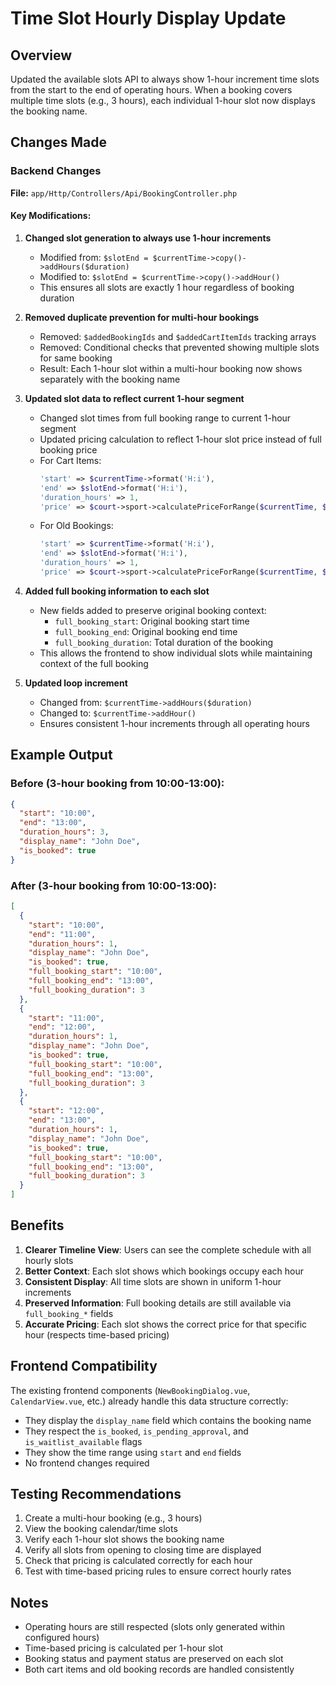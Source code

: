 # Time Slot Hourly Display Update

## Overview
Updated the available slots API to always show 1-hour increment time slots from the start to the end of operating hours. When a booking covers multiple time slots (e.g., 3 hours), each individual 1-hour slot now displays the booking name.

## Changes Made

### Backend Changes

**File:** `app/Http/Controllers/Api/BookingController.php`

#### Key Modifications:

1. **Changed slot generation to always use 1-hour increments**
   - Modified from: `$slotEnd = $currentTime->copy()->addHours($duration)`
   - Modified to: `$slotEnd = $currentTime->copy()->addHour()`
   - This ensures all slots are exactly 1 hour regardless of booking duration

2. **Removed duplicate prevention for multi-hour bookings**
   - Removed: `$addedBookingIds` and `$addedCartItemIds` tracking arrays
   - Removed: Conditional checks that prevented showing multiple slots for same booking
   - Result: Each 1-hour slot within a multi-hour booking now shows separately with the booking name

3. **Updated slot data to reflect current 1-hour segment**
   - Changed slot times from full booking range to current 1-hour segment
   - Updated pricing calculation to reflect 1-hour slot price instead of full booking price
   - For Cart Items:
     ```php
     'start' => $currentTime->format('H:i'),
     'end' => $slotEnd->format('H:i'),
     'duration_hours' => 1,
     'price' => $court->sport->calculatePriceForRange($currentTime, $slotEnd)
     ```
   - For Old Bookings:
     ```php
     'start' => $currentTime->format('H:i'),
     'end' => $slotEnd->format('H:i'),
     'duration_hours' => 1,
     'price' => $court->sport->calculatePriceForRange($currentTime, $slotEnd)
     ```

4. **Added full booking information to each slot**
   - New fields added to preserve original booking context:
     - `full_booking_start`: Original booking start time
     - `full_booking_end`: Original booking end time
     - `full_booking_duration`: Total duration of the booking
   - This allows the frontend to show individual slots while maintaining context of the full booking

5. **Updated loop increment**
   - Changed from: `$currentTime->addHours($duration)`
   - Changed to: `$currentTime->addHour()`
   - Ensures consistent 1-hour increments through all operating hours

## Example Output

### Before (3-hour booking from 10:00-13:00):
```json
{
  "start": "10:00",
  "end": "13:00",
  "duration_hours": 3,
  "display_name": "John Doe",
  "is_booked": true
}
```

### After (3-hour booking from 10:00-13:00):
```json
[
  {
    "start": "10:00",
    "end": "11:00",
    "duration_hours": 1,
    "display_name": "John Doe",
    "is_booked": true,
    "full_booking_start": "10:00",
    "full_booking_end": "13:00",
    "full_booking_duration": 3
  },
  {
    "start": "11:00",
    "end": "12:00",
    "duration_hours": 1,
    "display_name": "John Doe",
    "is_booked": true,
    "full_booking_start": "10:00",
    "full_booking_end": "13:00",
    "full_booking_duration": 3
  },
  {
    "start": "12:00",
    "end": "13:00",
    "duration_hours": 1,
    "display_name": "John Doe",
    "is_booked": true,
    "full_booking_start": "10:00",
    "full_booking_end": "13:00",
    "full_booking_duration": 3
  }
]
```

## Benefits

1. **Clearer Timeline View**: Users can see the complete schedule with all hourly slots
2. **Better Context**: Each slot shows which bookings occupy each hour
3. **Consistent Display**: All time slots are shown in uniform 1-hour increments
4. **Preserved Information**: Full booking details are still available via `full_booking_*` fields
5. **Accurate Pricing**: Each slot shows the correct price for that specific hour (respects time-based pricing)

## Frontend Compatibility

The existing frontend components (`NewBookingDialog.vue`, `CalendarView.vue`, etc.) already handle this data structure correctly:
- They display the `display_name` field which contains the booking name
- They respect the `is_booked`, `is_pending_approval`, and `is_waitlist_available` flags
- They show the time range using `start` and `end` fields
- No frontend changes required

## Testing Recommendations

1. Create a multi-hour booking (e.g., 3 hours)
2. View the booking calendar/time slots
3. Verify each 1-hour slot shows the booking name
4. Verify all slots from opening to closing time are displayed
5. Check that pricing is calculated correctly for each hour
6. Test with time-based pricing rules to ensure correct hourly rates

## Notes

- Operating hours are still respected (slots only generated within configured hours)
- Time-based pricing is calculated per 1-hour slot
- Booking status and payment status are preserved on each slot
- Both cart items and old booking records are handled consistently
